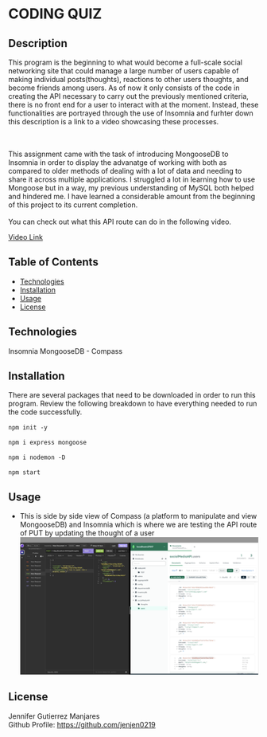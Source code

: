 
# CODING QUIZ

## Description
This program is the beginning to what would become a full-scale social networking site that could manage a large number of users capable of making individual posts(thoughts), reactions to other users thoughts, and become friends among users. As of now it only consists of the code in creating the API necessary to carry out the previously mentioned criteria, there is no front end for a user to interact with at the moment. Instead, these functionalities are portrayed through the use of Insomnia and furhter down this description is a link to a video showcasing these processes. 

<br>
<br>
This assignment came with the task of introducing MongooseDB to Insomnia in order to display the advanatge of working with both as compared to older methods of dealing with a lot of data and needing to share it across multiple applications. I struggled a lot in learning how to use Mongoose but in a way, my previous understanding of MySQL both helped and hindered me. I have learned a considerable amount from the beginning of this project to its current completion. 
<br>
<br>
You can check out what this API route can do in the following video. 
<br>

[Video Link](https://drive.google.com/file/d/1v3i2Bl5XxiD9t6po7PqhvTpX3IyJ2B81/view)

## Table of Contents
- [Technologies](#technologies)
- [Installation](#installation)
- [Usage](#usage)
- [License](#license)

## Technologies
Insomnia 
MongooseDB - Compass

## Installation
There are several packages that need to be downloaded in order to run this program. Review the following breakdown to have everything needed to run the code successfully. 

```
npm init -y
```

```
npm i express mongoose
```

```
npm i nodemon -D
```

```
npm start
```


## Usage
- This is side by side view of Compass (a platform to manipulate and view MongooseDB) and Insomnia which is where we are testing the API route of PUT by updating the thought of a user 
![screenshot of testing API](/main/assets/images/screenshotHablame.png)


## License
Jennifer Gutierrez Manjares <br>
Github Profile: https://github.com/jenjen0219


